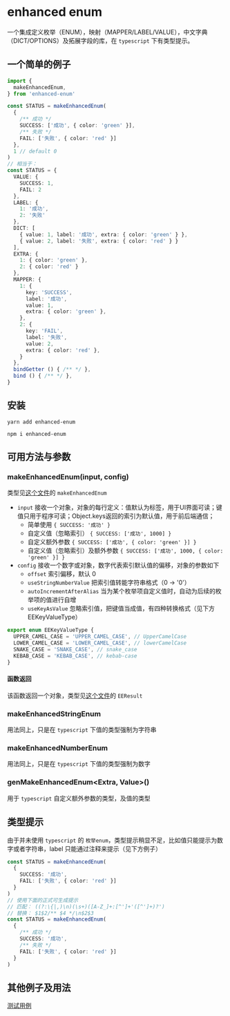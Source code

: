# enhanced enum

一个集成定义枚举（ENUM），映射（MAPPER/LABEL/VALUE），中文字典（DICT/OPTIONS）及拓展字段的库，在 `typescript` 下有类型提示。

## 一个简单的例子
```ts
import {
  makeEnhancedEnum,
} from 'enhanced-enum'

const STATUS = makeEnhancedEnum(
  {
    /** 成功 */
    SUCCESS: ['成功', { color: 'green' }],
    /** 失败 */
    FAIL: ['失败', { color: 'red' }]
  },
  1 // default 0
)
// 相当于：
const STATUS = {
  VALUE: {
    SUCCESS: 1,
    FAIL: 2
  },
  LABEL: {
    1: '成功',
    2: '失败'
  },
  DICT: [
    { value: 1, label: '成功', extra: { color: 'green' } },
    { value: 2, label: '失败', extra: { color: 'red' } }
  ],
  EXTRA: {
    1: { color: 'green' },
    2: { color: 'red' }
  },
  MAPPER: {
    1: {
      key: 'SUCCESS',
      label: '成功',
      value: 1,
      extra: { color: 'green' },
    },
    2: {
      key: 'FAIL',
      label: '失败',
      value: 2,
      extra: { color: 'red' },
    }
  },
  bindGetter () { /** */ },
  bind () { /** */ },
}
```
## 安装

```
yarn add enhanced-enum

npm i enhanced-enum
```

## 可用方法与参数

### makeEnhancedEnum(input, config)

类型见[这个文件](./src/enhanced-enum.ts)的 `makeEnhancedEnum`

- `input` 接收一个对象，对象的每行定义：值默认为标签，用于UI界面可读；键值只用于程序可读；Object.keys返回的索引为默认值，用于前后端通信；
  - 简单使用 `{ SUCCESS: '成功' }`
  - 自定义值（忽略索引） `{ SUCCESS: ['成功', 1000] }`
  - 自定义额外参数 `{ SUCCESS: ['成功', { color: 'green' }] }`
  - 自定义值（忽略索引）及额外参数 `{ SUCCESS: ['成功', 1000, { color: 'green' }] }`
- `config` 接收一个数字或对象，数字代表索引默认值的偏移，对象的参数如下
  - `offset` 索引偏移，默认 0
  - `useStringNumberValue` 把索引值转能字符串格式（0 -> '0'）
  - `autoIncrementAfterAlias` 当为某个枚举项自定义值时，自动为后续的枚举项的值进行自增
  - `useKeyAsValue` 忽略索引值，把键值当成值，有四种转换格式（见下方 EEKeyValueType）

```ts
export enum EEKeyValueType {
  UPPER_CAMEL_CASE = 'UPPER_CAMEL_CASE', // UpperCamelCase
  LOWER_CAMEL_CASE = 'LOWER_CAMEL_CASE', // lowerCamelCase
  SNAKE_CASE = 'SNAKE_CASE', // snake_case
  KEBAB_CASE = 'KEBAB_CASE', // kebab-case
}
```

#### 函数返回

该函数返回一个对象，类型见[这个文件](./src/enhanced-enum.ts)的 `EEResult`

### makeEnhancedStringEnum

用法同上，只是在 `typescript` 下值的类型强制为字符串
### makeEnhancedNumberEnum

用法同上，只是在 `typescript` 下值的类型强制为数字
### genMakeEnhancedEnum\<Extra, Value>()

用于 `typescript` 自定义额外参数的类型，及值的类型


## 类型提示

由于并未使用 `typescript` 的 `枚举enum`，类型提示稍显不足，比如值只能提示为数字或者字符串，label 只能通过注释来提示（见下方例子）

```ts
const STATUS = makeEnhancedEnum(
  {
    SUCCESS: '成功',
    FAIL: ['失败', { color: 'red' }]
  }
)
// 使用下面的正式可生成提示
// 匹配： ((?:\{|,)\n)(\s+)([A-Z_]+:[^']+'([^']+)?')
// 替换： $1$2/** $4 */\n$2$3
const STATUS = makeEnhancedEnum(
  {
    /** 成功 */
    SUCCESS: '成功',
    /** 失败 */
    FAIL: ['失败', { color: 'red' }]
  }
)
```
## 其他例子及用法

[测试用例](./src/__tests__/enhanced-enum.spec.ts)
